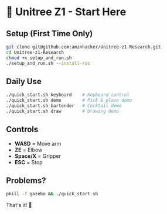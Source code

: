 # 🚀 Unitree Z1 - Start Here

## Setup (First Time Only)
```bash
git clone git@github.com:amznhacker/Unitree-z1-Research.git
cd Unitree-z1-Research
chmod +x setup_and_run.sh
./setup_and_run.sh --install-ros
```

## Daily Use
```bash
./quick_start.sh keyboard    # Keyboard control
./quick_start.sh demo        # Pick & place demo  
./quick_start.sh bartender   # Cocktail demo
./quick_start.sh draw        # Drawing demo
```

## Controls
- **WASD** = Move arm
- **ZE** = Elbow
- **Space/X** = Gripper
- **ESC** = Stop

## Problems?
```bash
pkill -f gazebo && ./quick_start.sh
```

That's it! 🎯